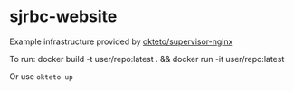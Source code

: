# sjrbc-website

Example infrastructure provided by [okteto/supervisor-nginx](https://github.com/okteto/supervisor-nginx)

To run: docker build -t user/repo:latest . && docker run -it user/repo:latest

Or use `okteto up`
